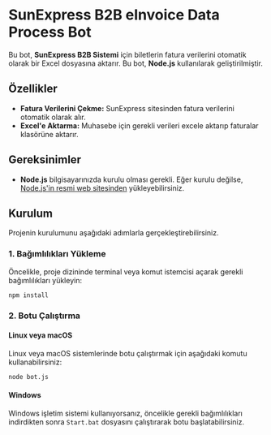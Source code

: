 # SunExpress B2B eInvoice Data Process Bot

Bu bot, **SunExpress B2B Sistemi** için biletlerin fatura verilerini otomatik olarak bir Excel dosyasına aktarır. Bu bot, **Node.js** kullanılarak geliştirilmiştir.

## Özellikler

- **Fatura Verilerini Çekme:** SunExpress sitesinden fatura verilerini otomatik olarak alır.
- **Excel'e Aktarma:** Muhasebe için gerekli verileri excele aktarıp faturalar klasörüne aktarır.

## Gereksinimler

- **Node.js** bilgisayarınızda kurulu olması gerekli. Eğer kurulu değilse, [Node.js'in resmi web sitesinden](https://nodejs.org) yükleyebilirsiniz.

## Kurulum

Projenin kurulumunu aşağıdaki adımlarla gerçekleştirebilirsiniz.

### 1. Bağımlılıkları Yükleme

Öncelikle, proje dizininde terminal veya komut istemcisi açarak gerekli bağımlılıkları yükleyin:

```bash
npm install
```

### 2. Botu Çalıştırma
#### Linux veya macOS

Linux veya macOS sistemlerinde botu çalıştırmak için aşağıdaki komutu kullanabilirsiniz:

```bash
node bot.js
```

#### Windows

Windows işletim sistemi kullanıyorsanız, öncelikle gerekli bağımlılıkları indirdikten sonra `Start.bat` dosyasını çalıştırarak botu başlatabilirsiniz.
